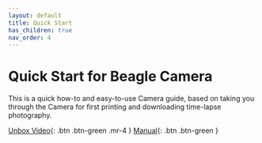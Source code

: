 ```yaml
---
layout: default
title: Quick Start
has_children: true
nav_order: 4
---
```


# Quick Start for Beagle Camera

This is a quick how-to and easy-to-use Camera guide, based on taking you through the Camera for first printing and downloading time-lapse photography.

<span class="fs-3">

[Unbox Video](https://www.youtube.com/watch?v=0RWGPZtJCKM&t=87s){: .btn .btn-green .mr-4 }
[Manual](https://drive.google.com/file/d/1hE3zpI7PK_q7lRAiTZn_kUa2RUIiTscE/view?usp=share_link){: .btn .btn-green }







 

